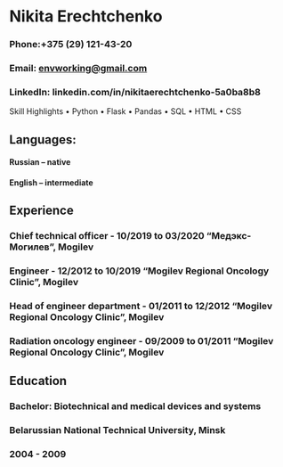 # Nikita Erechtchenko

### Phone:+375 (29) 121-43-20
### Email: envworking@gmail.com
### LinkedIn: linkedin.com/in/nikitaerechtchenko-5a0ba8b8

 Skill Highlights
• Python
• Flask
• Pandas
• SQL
• HTML
• CSS

## Languages:
#### Russian – native
#### English – intermediate

## Experience
### Chief technical officer - 10/2019 to 03/2020 “Медэкс-Могилев”, Mogilev
### Engineer - 12/2012 to 10/2019 “Mogilev Regional Oncology Clinic”, Mogilev
### Head of engineer department - 01/2011 to 12/2012 “Mogilev Regional Oncology Clinic”, Mogilev
### Radiation oncology engineer - 09/2009 to 01/2011 “Mogilev Regional Oncology Clinic”, Mogilev

## Education
### Bachelor: Biotechnical and medical devices and systems
### Belarussian National Technical University, Minsk
### 2004 - 2009

